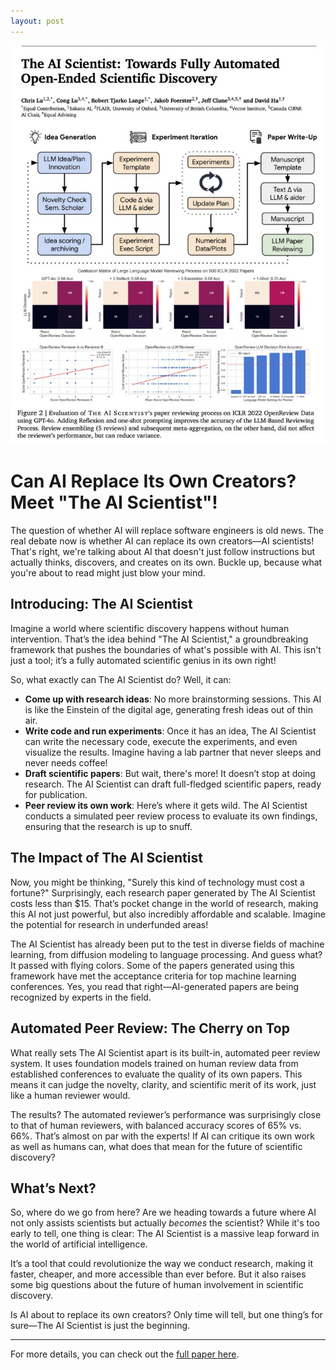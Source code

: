 ```yaml
---
layout: post
---
```


![Feature Image](images/1725057209572.jpeg)

# Can AI Replace Its Own Creators? Meet "The AI Scientist"!

The question of whether AI will replace software engineers is old news. The real debate now is whether AI can replace its own creators—AI scientists! That's right, we're talking about AI that doesn't just follow instructions but actually thinks, discovers, and creates on its own. Buckle up, because what you're about to read might just blow your mind.

## Introducing: The AI Scientist

Imagine a world where scientific discovery happens without human intervention. That’s the idea behind "The AI Scientist," a groundbreaking framework that pushes the boundaries of what's possible with AI. This isn't just a tool; it’s a fully automated scientific genius in its own right!

So, what exactly can The AI Scientist do? Well, it can:

- **Come up with research ideas**: No more brainstorming sessions. This AI is like the Einstein of the digital age, generating fresh ideas out of thin air.
- **Write code and run experiments**: Once it has an idea, The AI Scientist can write the necessary code, execute the experiments, and even visualize the results. Imagine having a lab partner that never sleeps and never needs coffee!
- **Draft scientific papers**: But wait, there's more! It doesn’t stop at doing research. The AI Scientist can draft full-fledged scientific papers, ready for publication.
- **Peer review its own work**: Here’s where it gets wild. The AI Scientist conducts a simulated peer review process to evaluate its own findings, ensuring that the research is up to snuff.

## The Impact of The AI Scientist

Now, you might be thinking, "Surely this kind of technology must cost a fortune?" Surprisingly, each research paper generated by The AI Scientist costs less than $15. That’s pocket change in the world of research, making this AI not just powerful, but also incredibly affordable and scalable. Imagine the potential for research in underfunded areas!

The AI Scientist has already been put to the test in diverse fields of machine learning, from diffusion modeling to language processing. And guess what? It passed with flying colors. Some of the papers generated using this framework have met the acceptance criteria for top machine learning conferences. Yes, you read that right—AI-generated papers are being recognized by experts in the field.

## Automated Peer Review: The Cherry on Top

What really sets The AI Scientist apart is its built-in, automated peer review system. It uses foundation models trained on human review data from established conferences to evaluate the quality of its own papers. This means it can judge the novelty, clarity, and scientific merit of its work, just like a human reviewer would.

The results? The automated reviewer’s performance was surprisingly close to that of human reviewers, with balanced accuracy scores of 65% vs. 66%. That’s almost on par with the experts! If AI can critique its own work as well as humans can, what does that mean for the future of scientific discovery?

## What’s Next?

So, where do we go from here? Are we heading towards a future where AI not only assists scientists but actually *becomes* the scientist? While it's too early to tell, one thing is clear: The AI Scientist is a massive leap forward in the world of artificial intelligence. 

It’s a tool that could revolutionize the way we conduct research, making it faster, cheaper, and more accessible than ever before. But it also raises some big questions about the future of human involvement in scientific discovery.

Is AI about to replace its own creators? Only time will tell, but one thing’s for sure—The AI Scientist is just the beginning.

---

For more details, you can check out the [full paper here](https://arxiv.org/pdf/2408.06292).
